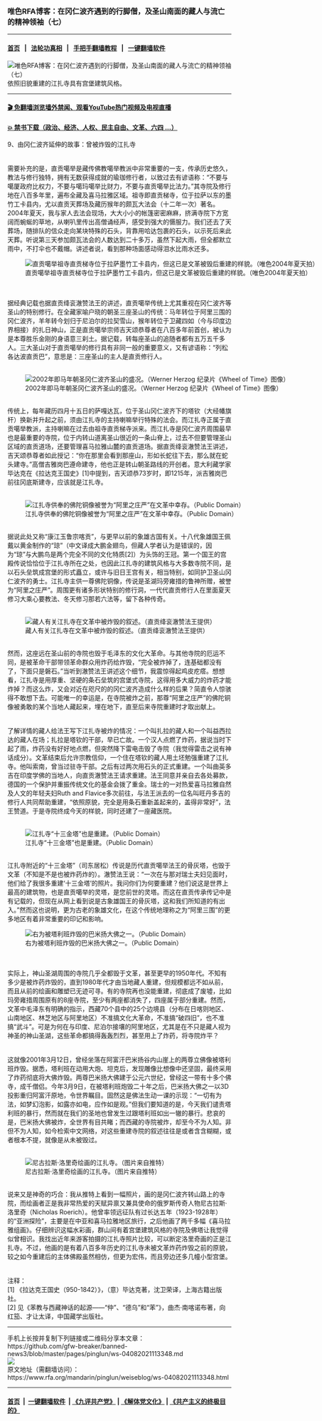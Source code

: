 ### 唯色RFA博客：在冈仁波齐遇到的行脚僧，及圣山南面的藏人与流亡的精神领袖（七）
------------------------

#### [首页](https://github.com/gfw-breaker/banned-news3/blob/master/README.md) &nbsp;&nbsp;|&nbsp;&nbsp; [法轮功真相](https://github.com/begood0513/basic/blob/master/README.md)  &nbsp;&nbsp;|&nbsp;&nbsp; [手把手翻墙教程](https://github.com/gfw-breaker/guides/wiki)  &nbsp;&nbsp;|&nbsp;&nbsp; [一键翻墙软件](https://github.com/gfw-breaker/nogfw/blob/master/README.md)  



<div id="headerimg">
 <img alt="唯色RFA博客：在冈仁波齐遇到的行脚僧，及圣山南面的藏人与流亡的精神领袖（七）" src="https://www.rfa.org/mandarin/pinglun/weiseblog/ws-04082021113348.html/@@images/ef10caf5-9cd4-424c-9ce9-70cf9bbc8678.jpeg" title="唯色RFA博客：在冈仁波齐遇到的行脚僧，及圣山南面的藏人与流亡的精神领袖（七）"/>
 <span class="lead_image_caption">
  依照旧貌重建的江扎寺具有宫堡建筑风格。
 </span>
 <!-- zoomattribute -->
</div>

<hr/>


#### [ 🎬  免翻墙浏览墙外禁闻、观看YouTube热门视频及电视直播](https://github.com/gfw-breaker/HelloWorld)

#### [ 💥  禁书下载（政治、经济、人权、民主自由、文革、六四 ...）](https://github.com/gfw-breaker/books/blob/master/README.md)

<div id="storytext">
 <p>
  9、由冈仁波齐延伸的故事：曾被炸毁的江扎寺
  <br/>
  <br/>
  <br/>
  需要补充的是，直贡噶举是藏传佛教噶举教派中非常重要的一支，传承历史悠久，教法与修行独特，拥有无数获得成就的瑜珈修行者，以致过去有谚语称：“不要与噶厦政府比权力，不要与噶玛噶举比财力，不要与直贡噶举比法力。”其寺院及修行地在八百多年里，遍布全藏及喜马拉雅区域。祖寺即直贡梯寺，位于拉萨以东的墨竹工卡县内，尤以直贡天葬场及藏历猴年的颇瓦大法会（十二年一次）著名。2004年夏天，我与家人去法会现场，大大小小的帐篷密密麻麻，挤满寺院下方宽阔而蜿蜒的草地，从喇叭里传出高僧诵经声，感受到强大的慑服力。我们还去了天葬场，随排队的信众走向某块特殊的石头，背靠用哈达包裹的石头，以示死后来此天葬。听说第三天参加颇瓦法会的人数达到二十多万，虽然下起大雨，但全都默立雨中，不打伞也不戴帽。讲述者说，看到那种场面感动得泪水比雨水还多。
  <br/>
  <figure class="image-richtext image-inline captioned" style="width:2048px;">
   <img alt="直贡噶举祖寺直贡梯寺位于拉萨墨竹工卡县内，但这已是文革被毁后重建的样貌。（唯色2004年夏天拍）" src="https://www.rfa.org/mandarin/pinglun/weiseblog/ws-04082021113348.html/7-002.jpg/@@images/b57f6acc-42a1-4e07-8c52-97a23319485d.jpeg" title="2"/>
   <figcaption class="image-caption">
    直贡噶举祖寺直贡梯寺位于拉萨墨竹工卡县内，但这已是文革被毁后重建的样貌。（唯色2004年夏天拍）
   </figcaption>
   <small>
   </small>
  </figure>
  <br/>
  <br/>
  据经典记载也据直贡绛衮澈赞法王的讲述，直贡噶举传统上尤其重视在冈仁波齐等圣山的特别修行。在全藏家喻户晓的朝圣三座圣山的传统：马年转位于阿里三围的冈仁波齐，羊年转今划归于尼泊尔的拉契雪山，猴年转位于卫藏四如（今与印度边界相接）的扎日神山，正是直贡噶举宗师吉天颂恭尊者在八百多年前首创，被认为是本尊胜乐金刚的身语意三刹土。据记载，转每座圣山的追随者都有五万五千多人。三大圣山对于直贡噶举的修行具有非同一般的重要意义，又有谚语称：“列松各达波直贡巴”，意思是：三座圣山的主人是直贡修行人。
  <br/>
  <br/>
  <figure class="image-richtext image-inline captioned" style="width:799px;">
   <img alt="2002年即马年朝圣冈仁波齐圣山的盛况。（Werner Herzog 纪录片《Wheel of Time》图像）" src="https://www.rfa.org/mandarin/pinglun/weiseblog/ws-04082021113348.html/7-003.jpg/@@images/369f7689-59c6-4ccc-82d0-2f237703f224.jpeg" title="3"/>
   <figcaption class="image-caption">
    2002年即马年朝圣冈仁波齐圣山的盛况。（Werner Herzog 纪录片《Wheel of Time》图像）
   </figcaption>
   <small>
   </small>
  </figure>
  <br/>
  传统上，每年藏历四月十五日的萨嘎达瓦，位于圣山冈仁波齐下的塔钦（大经幡旗杆）换新并升起之前，须由江扎寺的主持喇嘛举行特殊的法会。而江扎寺正属于直贡噶举教派，主持喇嘛在过去由祖寺直贡梯寺派来。而江扎寺是冈仁波齐周围最早也是最重要的寺院，位于内转山道离圣山很近的一条山脊上，过去不但要管理圣山区域的直贡道场，还要管理喜马拉雅山麓的直贡道场。据直贡绛衮澈赞法王讲述，吉天颂恭尊者如此授记：“你在那里会看到那座山，形如长蛇往下去，那么就在蛇头建寺。”高僧吉雅岗巴遵命建寺，他也正是转山朝圣路线的开创者。意大利藏学家毕达克在《拉达克王国史》[1]中提到，吉天颂恭73岁时，即1215年，派吉雅岗巴前往冈底斯建寺，应该就是江扎寺。
  <br/>
  <br/>
  <figure class="image-richtext image-inline captioned" style="width:1020px;">
   <img alt="江扎寺供奉的佛陀铜像被誉为“阿里之庄严”在文革中幸存。（Public Domain）" src="https://www.rfa.org/mandarin/pinglun/weiseblog/ws-04082021113348.html/7-004.jpg/@@images/55805c8b-d63d-4250-b353-c984f82769c4.jpeg" title="4"/>
   <figcaption class="image-caption">
    江扎寺供奉的佛陀铜像被誉为“阿里之庄严”在文革中幸存。（Public Domain）
   </figcaption>
   <small>
   </small>
  </figure>
  <br/>
  据说此处又称“康江玉鲁宗喀贡”，与更早以前的象雄古国有关。十八代象雄国王佩戴以黄金制作的“琼”（中文译成大鹏金翅鸟，但藏人学者认为是错误的，因为“琼”与大鹏鸟是两个完全不同的文化特质[2]）为头饰的王冠。第一个国王的宫殿传说恰恰位于江扎寺所在之处，也因此江扎寺的建筑风格与大多数寺院不同，是以石头垒筑成宫堡的形式矗立，或许与旧日王宫有关，相当特别，如同护卫圣山冈仁波齐的勇士。江扎寺主供一尊佛陀铜像，传说是圣湖玛旁雍措的鲁神所赠，被誉为“阿里之庄严”。周围更有诸多形状特别的修行洞，一代代直贡修行人在里面夏天修习大乘心要教法、冬天修习那若六法等，留下各种传奇。
  <br/>
  <br/>
  <figure class="image-richtext image-inline captioned" style="width:987px;">
   <img alt="藏人有关江扎寺在文革中被炸毁的叙述。（直贡绛衮澈赞法王提供）" src="https://www.rfa.org/mandarin/pinglun/weiseblog/ws-04082021113348.html/7-005.jpg/@@images/a3f38619-c757-4149-9ed5-ab6ee0497280.jpeg" title="5"/>
   <figcaption class="image-caption">
    藏人有关江扎寺在文革中被炸毁的叙述。（直贡绛衮澈赞法王提供）
   </figcaption>
   <small>
   </small>
  </figure>
  <br/>
  然而，这座远在圣山前的寺院也毁于毛泽东的文化大革命。与其他寺院的厄运不同，是被革命干部带领革命群众用炸药给炸毁，“完全被炸掉了，连基础都没有了，下面只是磐石。”当听到澈赞法王讲述这个细节，我震惊得起鸡皮疙瘩。想想看，江扎寺是用厚重、坚硬的条石垒筑的宫堡式寺院，这得用多大威力的炸药才能炸掉？而这么炸，又会对近在咫尺的的冈仁波齐造成什么样的后果？简直令人惊骇得不敢想下去。可能唯一的幸运是，在寺院被炸之前，那尊“阿里之庄严”的佛陀铜像被勇敢的某个当地人藏起来，埋在地下，直至后来寺院重建时才取出献上。
  <br/>
  <br/>
  <br/>
  了解详情的藏人给法王写下江扎寺被炸的情况：一个叫扎拉的藏人和一个叫益西拉达的藏人在场；扎拉是塔钦的干部，早已亡故。一个汉人点燃了炸药，据说当时下起了雨，炸药没有好好地点燃，但突然降下雷电击毁了寺院（我觉得雷击之说有神话成分）。文革结束后允许宗教信仰，一个住在塔钦的藏人用土坯勉强重建了江扎寺。他叫索南，曾当过驻寺干部。之后有过两次用石头的正式重建。一个叫曲英多吉在印度学佛的当地人，向直贡澈赞法王请求重建。法王同意并亲自去各处募款，德国的一个保护并重振传统文化的基金会拨了重金。瑞士的一对热爱喜马拉雅自然及人文的年轻夫妇Ruth and Flavice多次前往，与法王派去的一位名叫旺丹多吉的修行人共同帮助重建，“依照原貌，完全是用条石重新盖起来的，盖得非常好”，法王赞道。于是寺院终成今天的样貌，同时还建了一座藏医院。
  <br/>
  <br/>
  <figure class="image-richtext image-inline captioned" style="width:1080px;">
   <img alt="江扎寺“十三金塔”也是重建。（Public Domain）" src="https://www.rfa.org/mandarin/pinglun/weiseblog/ws-04082021113348.html/7-006.jpg/@@images/08a5b66a-2f72-4ef6-ba43-bd0de4bc4be7.jpeg" title="6"/>
   <figcaption class="image-caption">
    江扎寺“十三金塔”也是重建。（Public Domain）
   </figcaption>
   <small>
   </small>
  </figure>
  <br/>
  江扎寺附近的“十三金塔”（司东居松）传说是历代直贡噶举法王的骨灰塔，也毁于文革（不知是不是也被炸药炸的）。澈赞法王说：“一次在与那对瑞士夫妇见面时，他们给了我很多重建‘十三金塔’的照片。我问你们为何要重建？他们说这是世界上最高的建筑物，也是直贡噶举的灵塔，是您前世的灵塔。而这在直贡传承传记中是有记载的，但现在从网上看到说是古象雄国王的骨灰塔，这和我们所知道的有出入。”然而这也说明，更为古老的象雄文化，在这个传统地理称之为“阿里三围”的更多地区有着非常重要的印记和影响。
 </p>
 <p>
  <figure class="image-richtext image-inline captioned" style="width:903px;">
   <img alt="右为被塔利班炸毁的巴米扬大佛之一。（Public Domain）" src="https://www.rfa.org/mandarin/pinglun/weiseblog/ws-04082021113348.html/7-007.jpg/@@images/9801df8c-1e7e-459d-9ab2-5c7f709cc552.jpeg" title="7"/>
   <figcaption class="image-caption">
    右为被塔利班炸毁的巴米扬大佛之一。（Public Domain）
   </figcaption>
   <small>
   </small>
  </figure>
  <br/>
  <br/>
  实际上，神山圣湖周围的寺院几乎全都毁于文革，甚至更早的1950年代。不知有多少是被炸药炸毁的，直到1980年代才由当地藏人重建，但规模都远不如从前，而且从前的绘画和雕塑已无迹可寻。有的寺院再也没能重建，彻底成了废墟，比如玛旁雍措周围原有的8座寺院，至少有两座都消失了，四座属于部分重建。然而，文革中毛泽东有明确的指示，西藏70个县中的25个边境县（分布在日喀则地区、山南地区、林芝地区与阿里地区）不准搞文化大革命，不准搞“破四旧”，也不准搞“武斗”。可是为何在与印度、尼泊尔接壤的阿里地区，尤其是在不只是藏人视为神圣的神山圣湖，这些革命都搞得轰轰烈烈，甚至用上了炸药，将寺院炸平？
  <br/>
  <br/>
  <br/>
  这就像2001年3月12日，曾经坐落在阿富汗巴米扬谷内山崖上的两尊立佛像被塔利班炸毁。据悉，塔利班在动用大炮、坦克后，发现雕像比想像中还坚固，最终采用了炸药彻底将大佛炸毁。两尊巴米扬大佛建于公元六世纪，曾经这一带有十多个佛寺，成千僧侣。今年3月9日，在被塔利班炮毁二十年之后，巴米扬大佛之一以3D投影重归阿富汗原地，令世界瞩目。固然这是佛法生动一课的示现：“一切有为法，如梦幻泡影，如露亦如电，应作如是观。”但我们要知道的是，今天我们谴责塔利班的暴行，然而就在我们的圣地也曾发生过跟塔利班如出一辙的暴行。悲哀的是，巴米扬大佛被炸，全世界有目共睹；而西藏的寺院被炸，却至今不为人知。非但不为人知，如今检索中文网络，对这些重建寺院的叙述往往是或者含含糊糊，或者根本不提，就像是从未被毁过。
  <br/>
  <br/>
  <figure class="image-richtext image-inline captioned" style="width:750px;">
   <img alt="尼古拉斯·洛里奇绘画的江扎寺。（图片来自推特）" src="https://www.rfa.org/mandarin/pinglun/weiseblog/ws-04082021113348.html/7-008.jpg/@@images/0626dd68-411c-4f03-937b-88fe142a7679.jpeg" title="8"/>
   <figcaption class="image-caption">
    尼古拉斯·洛里奇绘画的江扎寺。（图片来自推特）
   </figcaption>
   <small>
   </small>
  </figure>
  <br/>
  说来又是神奇的巧合：我从推特上看到一幅照片，画的是冈仁波齐转山路上的寺院，而绘画者正是我非常热爱的天赋异禀又兼具使命的俄罗斯传奇人物尼古拉斯·洛里奇（Nicholas Roerich）。他曾率领远征队有过长达五年（1923-1928年）的“亚洲探险”，主要是在中亚和喜马拉雅地区旅行，之后他画了两千多幅《喜马拉雅组画》。仔细辨识这幅水彩画，群山间有着宫堡建筑风格的寺院及佛塔让我觉得似曾相识。我找出近年来游客拍摄的江扎寺照片比较，可以断定洛里奇画的正是江扎寺。不过，他画的是有着八百多年历史的江扎寺未被文革炸药炸毁之前的原貌，较之如今重建后的主体佛殿虽然相仿，但更为宏伟，而且旁边还多几幢小型宫堡。
  <br/>
  <br/>
  <br/>
  注释：
  <br/>
  [1] 《拉达克王国史（950-1842）》，（意）毕达克著，沈卫荣译，上海古籍出版社。
  <br/>
  [2] 见《苯教与西藏神话的起源——“仲”、“德乌”和“苯”》，曲杰·南喀诺布著，向红笳、才让太译，中国藏学出版社。
 </p>
 <p>
 </p>
</div>

<hr/>
手机上长按并复制下列链接或二维码分享本文章：<br/>
https://github.com/gfw-breaker/banned-news3/blob/master/pages/pinglun/ws-04082021113348.md <br/>
<a href='https://github.com/gfw-breaker/banned-news3/blob/master/pages/pinglun/ws-04082021113348.md'><img src='https://github.com/gfw-breaker/banned-news3/blob/master/pages/pinglun/ws-04082021113348.md.png'/></a> <br/>
原文地址（需翻墙访问）：https://www.rfa.org/mandarin/pinglun/weiseblog/ws-04082021113348.html


------------------------
#### [首页](https://github.com/gfw-breaker/banned-news3/blob/master/README.md) &nbsp;|&nbsp; [一键翻墙软件](https://github.com/gfw-breaker/nogfw/blob/master/README.md) &nbsp;| [《九评共产党》](https://github.com/gfw-breaker/9ping.md/blob/master/README.md#九评之一评共产党是什么) | [《解体党文化》](https://github.com/gfw-breaker/jtdwh.md/blob/master/README.md) | [《共产主义的终极目的》](https://github.com/gfw-breaker/gczydzjmd.md/blob/master/README.md)


<img src='http://gfw-breaker.win/banned-news3/pages/pinglun/ws-04082021113348.md' width='0px' height='0px'/>